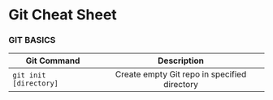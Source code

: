 # Git Cheat Sheet
### GIT BASICS

| Git Command   |      Description     |
|----------|:-------------:|
| `git init [directory]` |  Create empty Git repo in specified directory | 

